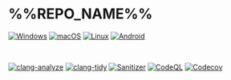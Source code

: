 # %%REPO_NAME%%

[![Windows](https://github.com/%%OWNER_NAME%%/%%REPO_NAME%%/actions/workflows/windows.yml/badge.svg)](https://github.com/%%OWNER_NAME%%/%%REPO_NAME%%/actions/workflows/windows.yml)
[![macOS](https://github.com/%%OWNER_NAME%%/%%REPO_NAME%%/actions/workflows/macos.yml/badge.svg)](https://github.com/%%OWNER_NAME%%/%%REPO_NAME%%/actions/workflows/macos.yml)
[![Linux](https://github.com/%%OWNER_NAME%%/%%REPO_NAME%%/actions/workflows/linux.yml/badge.svg)](https://github.com/%%OWNER_NAME%%/%%REPO_NAME%%/actions/workflows/linux.yml)
[![Android](https://github.com/%%OWNER_NAME%%/%%REPO_NAME%%/actions/workflows/android.yml/badge.svg)](https://github.com/%%OWNER_NAME%%/%%REPO_NAME%%/actions/workflows/android.yml)

<br>

[![clang-analyze](https://github.com/%%OWNER_NAME%%/%%REPO_NAME%%/actions/workflows/clang-analyze.yml/badge.svg)](https://github.com/%%OWNER_NAME%%/%%REPO_NAME%%/actions/workflows/clang-analyze.yml)
[![clang-tidy](https://github.com/%%OWNER_NAME%%/%%REPO_NAME%%/actions/workflows/clang-tidy.yml/badge.svg)](https://github.com/%%OWNER_NAME%%/%%REPO_NAME%%/actions/workflows/clang-tidy.yml)
[![Sanitizer](https://github.com/%%OWNER_NAME%%/%%REPO_NAME%%/actions/workflows/sanitizer.yml/badge.svg)](https://github.com/%%OWNER_NAME%%/%%REPO_NAME%%/actions/workflows/sanitizer.yml)
[![CodeQL](https://github.com/%%OWNER_NAME%%/%%REPO_NAME%%/actions/workflows/codeql-analysis.yml/badge.svg)](https://github.com/%%OWNER_NAME%%/%%REPO_NAME%%/actions/workflows/codeql-analysis.yml)
[![Codecov][codecov-badge]][codecov-link]




[codecov-badge]:   https://codecov.io/gh/%%OWNER_NAME%%/%%REPO_NAME%%/branch/main/graph/badge.svg
[codecov-link]:    https://codecov.io/gh/%%OWNER_NAME%%/%%REPO_NAME%%